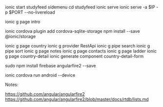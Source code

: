 


ionic start studyfeed sidemenu
cd studyfeed
ionic serve
ionic serve -a $IP -p $PORT --no-livereload


ionic g page intro

ionic cordova plugin add cordova-sqlite-storage
npm install --save @ionic/storage

ionic g page country
ionic g provider RestApi
ionic g pipe search
ionic g pipe sort
ionic g page notes
ionic g page contacts
ionic g page ladder
ionic g page country-detail
ionic generate component country-detail-form

sudo npm install firebase angularfire2 --save

ionic cordova run android --device





Notes:

https://github.com/angular/angularfire2
https://github.com/angular/angularfire2/blob/master/docs/rtdb/lists.md